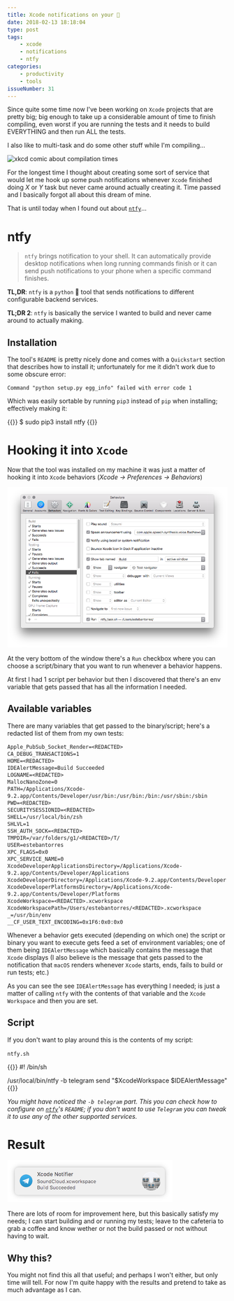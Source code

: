 ```yaml
---
title: Xcode notifications on your 📱
date: 2018-02-13 18:18:04
type: post
tags: 
    - xcode
    - notifications
    - ntfy
categories:
    - productivity
    - tools
issueNumber: 31
---
```


Since quite some time now I've been working on `Xcode` projects that are pretty big; big enough to take up a considerable amount of time to finish compiling, even worst if you are running the tests and it needs to build EVERYTHING and then run ALL the tests.

I also like to multi-task and do some other stuff while I'm compiling…
<!-- [![xkcd comic about compilation times](https://imgs.xkcd.com/comics/compiling.png)](https://xkcd.com/303/) -->
![xkcd comic about compilation times](https://imgs.xkcd.com/comics/compiling.png)

<!--more-->

For the longest time I thought about creating some sort of service that would let me hook up some push notifications whenever `Xcode` finished doing *X* or *Y* task but never came around actually creating it. Time passed and I basically forgot all about this dream of mine.

That is until today when I found out about [`ntfy`][ntfy]…

# ntfy

>`ntfy` brings notification to your shell. It can automatically provide desktop notifications when long running commands finish or it can send push notifications to your phone when a specific command finishes.

**TL,DR**: `ntfy` is a `python` 🐍  tool that sends notifications to different configurable backend services.

**TL;DR 2**: `ntfy` is basically the service I wanted to build and never came around to actually making.

## Installation

The tool's `README` is pretty nicely done and comes with a `Quickstart` section that describes how to install it; unfortunately for me it didn't work due to some obscure error:

```console
Command "python setup.py egg_info" failed with error code 1
```

Which was easily sortable by running `pip3` instead of `pip` when installing; effectively making it:

{{<terminal prompt="$">}}
$ sudo pip3 install ntfy
{{</terminal>}}

# Hooking it into `Xcode`

Now that the tool was installed on my machine it was just a matter of hooking it into `Xcode` behaviors (_Xcode -> Preferences -> Behaviors_)

![Xcode Preferences showing the Behaviors tab](assets/images/post/2018/02/Xcode-notifications-on-your-phone/Xcode_Behaviors.png)

At the very bottom of the window there's a `Run` checkbox where you can choose a script/binary that you want to run whenever a behavior happens.

At first I had 1 script per behavior but then I discovered that there's an env variable that gets passed that has all the information I needed.

## Available variables

There are many variables that get passed to the binary/script; here's a redacted list of them from my own tests:

```
Apple_PubSub_Socket_Render=<REDACTED>
CA_DEBUG_TRANSACTIONS=1
HOME=<REDACTED>
IDEAlertMessage=Build Succeeded
LOGNAME=<REDACTED>
MallocNanoZone=0
PATH=/Applications/Xcode-9.2.app/Contents/Developer/usr/bin:/usr/bin:/bin:/usr/sbin:/sbin
PWD=<REDACTED>
SECURITYSESSIONID=<REDACTED>
SHELL=/usr/local/bin/zsh
SHLVL=1
SSH_AUTH_SOCK=<REDACTED>
TMPDIR=/var/folders/g1/<REDACTED>/T/
USER=estebantorres
XPC_FLAGS=0x0
XPC_SERVICE_NAME=0
XcodeDeveloperApplicationsDirectory=/Applications/Xcode-9.2.app/Contents/Developer/Applications
XcodeDeveloperDirectory=/Applications/Xcode-9.2.app/Contents/Developer
XcodeDeveloperPlatformsDirectory=/Applications/Xcode-9.2.app/Contents/Developer/Platforms
XcodeWorkspace=<REDACTED>.xcworkspace
XcodeWorkspacePath=/Users/estebantorres/<REDACTED>.xcworkspace
_=/usr/bin/env
__CF_USER_TEXT_ENCODING=0x1F6:0x0:0x0
```

Whenever a behavior gets executed (depending on which one) the script or binary you want to execute gets feed a set of environment variables; one of them being `IDEAlertMessage` which basically contains the message that `Xcode` displays (I also believe is the message that gets passed to the notification that `macOS` renders whenever `Xcode` starts, ends, fails to build or run tests; etc.)

As you can see the see `IDEAlertMessage` has everything I needed; is just a matter of calling `ntfy` with the contents of that variable and the `Xcode Workspace` and then you are set.

## Script

If you don't want to play around this is the contents of my script:

`ntfy.sh`

{{<terminal prompt="$">}}
#! /bin/sh

/usr/local/bin/ntfy -b telegram send "$XcodeWorkspace $IDEAlertMessage"
{{</terminal>}}

_You might have noticed the `-b telegram` part. This you can check how to configure on [`ntfy`][ntfy]'s `README`; if you don't want to use `Telegram` you can tweak it to use any of the other supported services._

# Result

![macOS notification sent from Xcode using ntfy](assets/images/post/2018/02/Xcode-notifications-on-your-phone/notification.png)

There are lots of room for improvement here, but this basically satisfy my needs; I can start building and or running my tests; leave to the cafeteria to grab a coffee and know wether or not the build passed or not without having to wait.

## Why this?

You might not find this all that useful; and perhaps I won't either, but only time will tell.
For now I'm quite happy with the results and pretend to take as much advantage as I can.


[ntfy]:https://github.com/dschep/ntfy